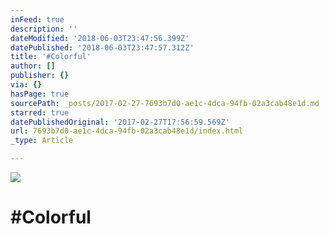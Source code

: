 ```yaml
---
inFeed: true
description: ''
dateModified: '2018-06-03T23:47:56.399Z'
datePublished: '2018-06-03T23:47:57.312Z'
title: '#Colorful'
author: []
publisher: {}
via: {}
hasPage: true
sourcePath: _posts/2017-02-27-7693b7d0-ae1c-4dca-94fb-02a3cab48e1d.md
starred: true
datePublishedOriginal: '2017-02-27T17:56:59.569Z'
url: 7693b7d0-ae1c-4dca-94fb-02a3cab48e1d/index.html
_type: Article

---
```

![](https://imgflo.herokuapp.com/graph/2b2431f8e7ba7b0/5c84629afe4aaf5f9804e1944feb56b4/noop.jpg?input=https%3A%2F%2Fscontent.xx.fbcdn.net%2Fv%2Ft1.0-9%2Fp720x720%2F11745852_10200633893805256_5932725123444911504_n.jpg%3Foh%3D0edd8df09f4dccaf01cb239242649fad%26oe%3D59462177)

# \#Colorful